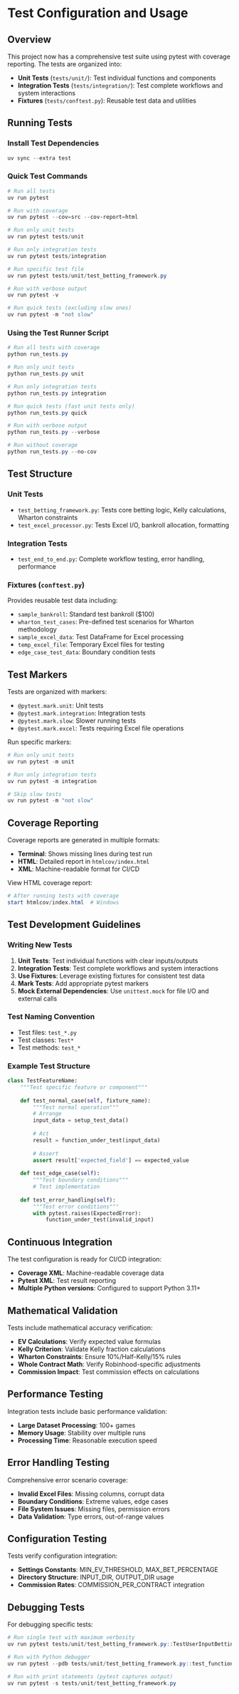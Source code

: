 # Test Configuration and Usage

## Overview

This project now has a comprehensive test suite using pytest with coverage reporting. The tests are organized into:

- **Unit Tests** (`tests/unit/`): Test individual functions and components
- **Integration Tests** (`tests/integration/`): Test complete workflows and system interactions
- **Fixtures** (`tests/conftest.py`): Reusable test data and utilities

## Running Tests

### Install Test Dependencies

```powershell
uv sync --extra test
```

### Quick Test Commands

```powershell
# Run all tests
uv run pytest

# Run with coverage
uv run pytest --cov=src --cov-report=html

# Run only unit tests
uv run pytest tests/unit

# Run only integration tests
uv run pytest tests/integration

# Run specific test file
uv run pytest tests/unit/test_betting_framework.py

# Run with verbose output
uv run pytest -v

# Run quick tests (excluding slow ones)
uv run pytest -m "not slow"
```

### Using the Test Runner Script

```powershell
# Run all tests with coverage
python run_tests.py

# Run only unit tests
python run_tests.py unit

# Run only integration tests  
python run_tests.py integration

# Run quick tests (fast unit tests only)
python run_tests.py quick

# Run with verbose output
python run_tests.py --verbose

# Run without coverage
python run_tests.py --no-cov
```

## Test Structure

### Unit Tests

- `test_betting_framework.py`: Tests core betting logic, Kelly calculations, Wharton constraints
- `test_excel_processor.py`: Tests Excel I/O, bankroll allocation, formatting

### Integration Tests

- `test_end_to_end.py`: Complete workflow testing, error handling, performance

### Fixtures (`conftest.py`)

Provides reusable test data including:
- `sample_bankroll`: Standard test bankroll ($100)
- `wharton_test_cases`: Pre-defined test scenarios for Wharton methodology
- `sample_excel_data`: Test DataFrame for Excel processing
- `temp_excel_file`: Temporary Excel files for testing
- `edge_case_test_data`: Boundary condition tests

## Test Markers

Tests are organized with markers:

- `@pytest.mark.unit`: Unit tests
- `@pytest.mark.integration`: Integration tests
- `@pytest.mark.slow`: Slower running tests
- `@pytest.mark.excel`: Tests requiring Excel file operations

Run specific markers:
```powershell
# Run only unit tests
uv run pytest -m unit

# Run only integration tests
uv run pytest -m integration

# Skip slow tests
uv run pytest -m "not slow"
```

## Coverage Reporting

Coverage reports are generated in multiple formats:

- **Terminal**: Shows missing lines during test run
- **HTML**: Detailed report in `htmlcov/index.html`
- **XML**: Machine-readable format for CI/CD

View HTML coverage report:
```powershell
# After running tests with coverage
start htmlcov/index.html  # Windows
```

## Test Development Guidelines

### Writing New Tests

1. **Unit Tests**: Test individual functions with clear inputs/outputs
2. **Integration Tests**: Test complete workflows and system interactions
3. **Use Fixtures**: Leverage existing fixtures for consistent test data
4. **Mark Tests**: Add appropriate pytest markers
5. **Mock External Dependencies**: Use `unittest.mock` for file I/O and external calls

### Test Naming Convention

- Test files: `test_*.py`
- Test classes: `Test*`
- Test methods: `test_*`

### Example Test Structure

```python
class TestFeatureName:
    """Test specific feature or component"""
    
    def test_normal_case(self, fixture_name):
        """Test normal operation"""
        # Arrange
        input_data = setup_test_data()
        
        # Act
        result = function_under_test(input_data)
        
        # Assert
        assert result['expected_field'] == expected_value
    
    def test_edge_case(self):
        """Test boundary conditions"""
        # Test implementation
        
    def test_error_handling(self):
        """Test error conditions"""
        with pytest.raises(ExpectedError):
            function_under_test(invalid_input)
```

## Continuous Integration

The test configuration is ready for CI/CD integration:

- **Coverage XML**: Machine-readable coverage data
- **Pytest XML**: Test result reporting
- **Multiple Python versions**: Configured to support Python 3.11+

## Mathematical Validation

Tests include mathematical accuracy verification:

- **EV Calculations**: Verify expected value formulas
- **Kelly Criterion**: Validate Kelly fraction calculations  
- **Wharton Constraints**: Ensure 10%/Half-Kelly/15% rules
- **Whole Contract Math**: Verify Robinhood-specific adjustments
- **Commission Impact**: Test commission effects on calculations

## Performance Testing

Integration tests include basic performance validation:

- **Large Dataset Processing**: 100+ games
- **Memory Usage**: Stability over multiple runs
- **Processing Time**: Reasonable execution speed

## Error Handling Testing

Comprehensive error scenario coverage:

- **Invalid Excel Files**: Missing columns, corrupt data
- **Boundary Conditions**: Extreme values, edge cases
- **File System Issues**: Missing files, permission errors
- **Data Validation**: Type errors, out-of-range values

## Configuration Testing

Tests verify configuration integration:

- **Settings Constants**: MIN_EV_THRESHOLD, MAX_BET_PERCENTAGE
- **Directory Structure**: INPUT_DIR, OUTPUT_DIR usage
- **Commission Rates**: COMMISSION_PER_CONTRACT integration

## Debugging Tests

For debugging specific tests:

```powershell
# Run single test with maximum verbosity
uv run pytest tests/unit/test_betting_framework.py::TestUserInputBettingFramework::test_wharton_compliant_bet -vvv

# Run with Python debugger
uv run pytest --pdb tests/unit/test_betting_framework.py::test_function_name

# Run with print statements (pytest captures output)
uv run pytest -s tests/unit/test_betting_framework.py
```